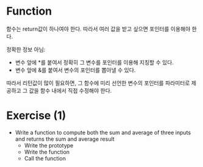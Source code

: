 # Function

함수는 return값이 하나여야 한다.
따라서 여러 값을 받고 싶으면 포인터를 이용해야 한다.

정확한 정보 아님:

- 변수 앞에 \*를 붙여서 정확히 그 변수를 포인터를 이용해 지칭할 수 있다.
- 변수 앞에 &를 붙여서 변수의 포인터를 뽑아낼 수 있다.

따라서 리턴값이 많이 필요하면,
그 함수에 미리 선언한 변수의 포인터를 파라미터로 제공하고 그 값을 함수 내에서 직접 수정해야 한다.

# Exercise (1)

- Write a function to compute both the sum and average of three inputs and returns the sum and average result
  - Write the prototype
  - Write the function
  - Call the function
